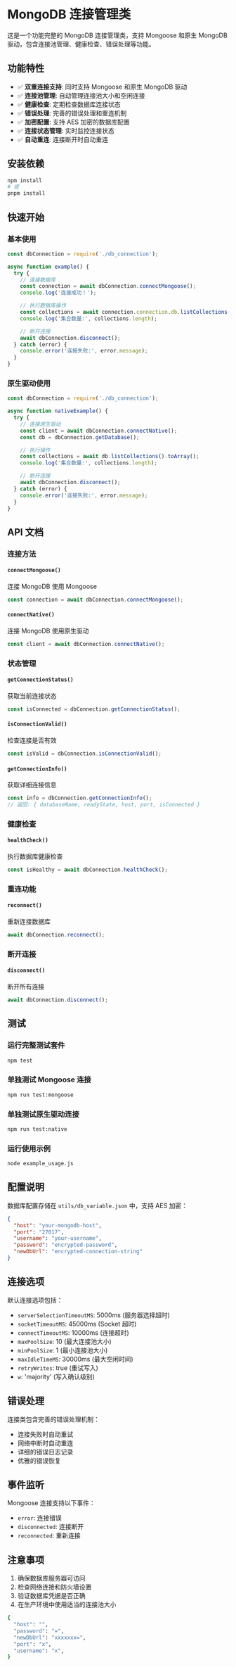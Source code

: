 # MongoDB 连接管理类

这是一个功能完整的 MongoDB 连接管理类，支持 Mongoose 和原生 MongoDB 驱动，包含连接池管理、健康检查、错误处理等功能。

## 功能特性

- ✅ **双重连接支持**: 同时支持 Mongoose 和原生 MongoDB 驱动
- ✅ **连接池管理**: 自动管理连接池大小和空闲连接
- ✅ **健康检查**: 定期检查数据库连接状态
- ✅ **错误处理**: 完善的错误处理和重连机制
- ✅ **加密配置**: 支持 AES 加密的数据库配置
- ✅ **连接状态管理**: 实时监控连接状态
- ✅ **自动重连**: 连接断开时自动重连

## 安装依赖

```bash
npm install
# 或
pnpm install
```

## 快速开始

### 基本使用

```javascript
const dbConnection = require('./db_connection');

async function example() {
  try {
    // 连接数据库
    const connection = await dbConnection.connectMongoose();
    console.log('连接成功！');

    // 执行数据库操作
    const collections = await connection.connection.db.listCollections().toArray();
    console.log('集合数量:', collections.length);

    // 断开连接
    await dbConnection.disconnect();
  } catch (error) {
    console.error('连接失败:', error.message);
  }
}
```

### 原生驱动使用

```javascript
const dbConnection = require('./db_connection');

async function nativeExample() {
  try {
    // 连接原生驱动
    const client = await dbConnection.connectNative();
    const db = dbConnection.getDatabase();

    // 执行操作
    const collections = await db.listCollections().toArray();
    console.log('集合数量:', collections.length);

    // 断开连接
    await dbConnection.disconnect();
  } catch (error) {
    console.error('连接失败:', error.message);
  }
}
```

## API 文档

### 连接方法

#### `connectMongoose()`

连接 MongoDB 使用 Mongoose

```javascript
const connection = await dbConnection.connectMongoose();
```

#### `connectNative()`

连接 MongoDB 使用原生驱动

```javascript
const client = await dbConnection.connectNative();
```

### 状态管理

#### `getConnectionStatus()`

获取当前连接状态

```javascript
const isConnected = dbConnection.getConnectionStatus();
```

#### `isConnectionValid()`

检查连接是否有效

```javascript
const isValid = dbConnection.isConnectionValid();
```

#### `getConnectionInfo()`
获取详细连接信息
```javascript
const info = dbConnection.getConnectionInfo();
// 返回: { databaseName, readyState, host, port, isConnected }
```

### 健康检查

#### `healthCheck()`

执行数据库健康检查

```javascript
const isHealthy = await dbConnection.healthCheck();
```

### 重连功能

#### `reconnect()`

重新连接数据库

```javascript
await dbConnection.reconnect();
```

### 断开连接

#### `disconnect()`

断开所有连接

```javascript
await dbConnection.disconnect();
```

## 测试

### 运行完整测试套件

```bash
npm test
```

### 单独测试 Mongoose 连接

```bash
npm run test:mongoose
```

### 单独测试原生驱动连接

```bash
npm run test:native
```

### 运行使用示例

```bash
node example_usage.js
```

## 配置说明

数据库配置存储在 `utils/db_variable.json` 中，支持 AES 加密：

```json
{
  "host": "your-mongodb-host",
  "port": "27017",
  "username": "your-username",
  "password": "encrypted-password",
  "newDbUrl": "encrypted-connection-string"
}
```

## 连接选项

默认连接选项包括：

- `serverSelectionTimeoutMS`: 5000ms (服务器选择超时)
- `socketTimeoutMS`: 45000ms (Socket 超时)
- `connectTimeoutMS`: 10000ms (连接超时)
- `maxPoolSize`: 10 (最大连接池大小)
- `minPoolSize`: 1 (最小连接池大小)
- `maxIdleTimeMS`: 30000ms (最大空闲时间)
- `retryWrites`: true (重试写入)
- `w`: 'majority' (写入确认级别)

## 错误处理

连接类包含完善的错误处理机制：

- 连接失败时自动重试
- 网络中断时自动重连
- 详细的错误日志记录
- 优雅的错误恢复

## 事件监听

Mongoose 连接支持以下事件：

- `error`: 连接错误
- `disconnected`: 连接断开
- `reconnected`: 重新连接

## 注意事项

1. 确保数据库服务器可访问
2. 检查网络连接和防火墙设置
3. 验证数据库凭据是否正确
4. 在生产环境中使用适当的连接池大小

```bash
{
  "host": "",
  "password": "=",
  "newDbUrl": "xxxxxxx=",
  "port": "x",
  "username": "x",
}
```
